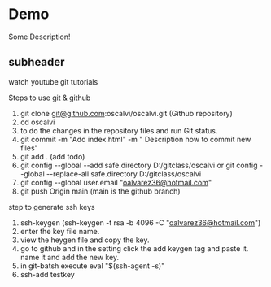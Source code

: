 # Demo

Some Description!

## subheader

watch youtube git tutorials

Steps to use git & github

1. git clone git@github.com:oscalvi/oscalvi.git  (Github repository)
2. cd oscalvi
3. to do the changes in the repository files and run Git status.
4. git commit -m "Add index.html" -m " Description how to commit new files"
5. git add . (add todo)
6. git config --global --add safe.directory D:/gitclass/oscalvi or
   git config --global --replace-all safe.directory D:/gitclass/oscalvi
7. git config --global user.email "oalvarez36@hotmail.com"
8. git push Origin main (main is the github branch)

step to generate ssh keys

1. ssh-keygen (ssh-keygen -t rsa -b 4096 -C "oalvarez36@hotmail.com")
2. enter the key file name.
3. view the heygen file and copy the key.
4. go to github and in the setting click the add keygen tag and paste it. name it and add the new key.
5. in git-batsh execute  eval "$(ssh-agent -s)"
6. ssh-add testkey